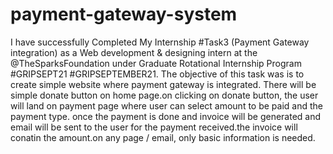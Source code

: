 # payment-gateway-system
I have successfully Completed My Internship #Task3 (Payment Gateway integration) as a Web development & designing intern at the @TheSparksFoundation under Graduate Rotational
Internship Program #GRIPSEPT21 #GRIPSEPTEMBER21.
The objective of this task was is to create simple website where payment gateway is integrated. There will be simple donate button on home page.on clicking on donate button, 
the user will land on payment page where user can select amount to be paid and the payment type. once the payment is done and invoice will be generated and email will be sent to 
the user for the payment received.the invoice will conatin the amount.on any page / email, only basic information is needed.
